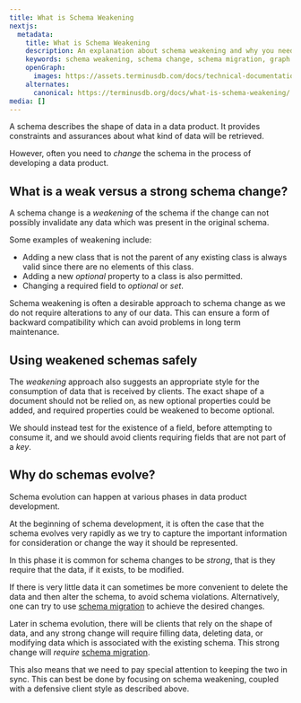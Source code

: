 ```yaml
---
title: What is Schema Weakening
nextjs:
  metadata:
    title: What is Schema Weakening
    description: An explanation about schema weakening and why you need it to change a schema which provides constraints and assurances of the shapes of your graph data
    keywords: schema weakening, schema change, schema migration, graph data
    openGraph:
      images: https://assets.terminusdb.com/docs/technical-documentation-terminuscms-og.png
    alternates:
      canonical: https://terminusdb.org/docs/what-is-schema-weakening/
media: []
---
```


A schema describes the shape of data in a data product. It provides constraints and assurances about what kind of data will be retrieved.

However, often you need to _change_ the schema in the process of developing a data product.

## What is a weak versus a strong schema change?

A schema change is a _weakening_ of the schema if the change can not possibly invalidate any data which was present in the original schema.

Some examples of weakening include:

*   Adding a new class that is not the parent of any existing class is always valid since there are no elements of this class.
*   Adding a new _optional_ property to a class is also permitted.
*   Changing a required field to _optional_ or _set_.

Schema weakening is often a desirable approach to schema change as we do not require alterations to any of our data. This can ensure a form of backward compatibility which can avoid problems in long term maintenance.

## Using weakened schemas safely

The _weakening_ approach also suggests an appropriate style for the consumption of data that is received by clients. The exact shape of a document should not be relied on, as new optional properties could be added, and required properties could be weakened to become optional.

We should instead test for the existence of a field, before attempting to consume it, and we should avoid clients requiring fields that are not part of a _key_.

## Why do schemas evolve?

Schema evolution can happen at various phases in data product development.

At the beginning of schema development, it is often the case that the schema evolves very rapidly as we try to capture the important information for consideration or change the way it should be represented.

In this phase it is common for schema changes to be _strong_, that is they require that the data, if it exists, to be modified.

If there is very little data it can sometimes be more convenient to delete the data and then alter the schema, to avoid schema violations. Alternatively, one can try to use [schema migration](/docs/schema-migration-reference-guide/) to achieve the desired changes.

Later in schema evolution, there will be clients that rely on the shape of data, and any strong change will require filling data, deleting data, or modifying data which is associated with the existing schema. This strong change will _require_ [schema migration](/docs/schema-migration-reference-guide/).

This also means that we need to pay special attention to keeping the two in sync. This can best be done by focusing on schema weakening, coupled with a defensive client style as described above.